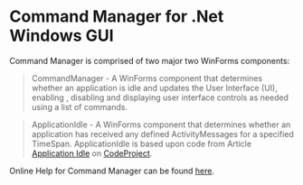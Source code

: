 # Command Manager for .Net Windows GUI

Command Manager is comprised of two major two WinForms components:  
>CommandManager - A WinForms component that determines whether an application is idle and updates the User Interface (UI), enabling , disabling and displaying user interface controls as needed using a list of commands. 
  
>ApplicationIdle - A WinForms component that determines whether an application has received any defined ActivityMessages for a specified TimeSpan. ApplicationIdle is based upon code from Article [Application Idle](https://www.codeproject.com/Articles/30345/Application-Idle) on [CodeProject](https://www.codeproject.com/).

Online Help for Command Manager can be found [here](https://amourspirit.github.io/Command-Manager/).
